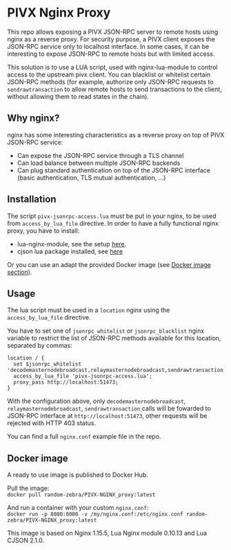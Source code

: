 PIVX Nginx Proxy
====================

This repo allows exposing a PIVX JSON-RPC server to remote hosts using nginx as a reverse proxy.
For security purpose, a PIVX client exposes the JSON-RPC service only to localhost interface. In some cases, it can be interesting to expose JSON-RPC to remote hosts but with limited access.

This solution is to use a LUA script, used with nginx-lua-module to control access to the upstream pivx client. You can blacklist or whitelist certain JSON-RPC methods (for example, authorize only JSON-RPC requests to `sendrawtransaction` to allow remote hosts to send transactions to the client, without allowing them to read states in the chain).

Why nginx?
----------

nginx has some interesting characteristics as a reverse proxy on top of PIVX JSON-RPC service:

* Can expose the JSON-RPC service through a TLS channel
* Can load balance between multiple JSON-RPC backends
* Can plug standard authentication on top of the JSON-RPC interface (basic authentication, TLS mutual authentication, ...)


Installation
------------

The script `pivx-jsonrpc-access.lua` must be put in your nginx, to be used from `access_by_lua_file` directive. 
In order to have a fully functional nginx proxy, you have to install:

* lua-nginx-module, see the setup [here](https://github.com/openresty/lua-nginx-module#installation).
* cjson lua package installed, see [here](https://www.kyne.com.au/~mark/software/lua-cjson.php)

Or you can use an adapt the provided Docker image (see [Docker image section](#docker-image)).


Usage
-----

The lua script must be used in a `location` nginx using the `access_by_lua_file` directive.

You have to set one of `jsonrpc_whitelist` or `jsonrpc_blacklist` nginx variable to restrict the list of JSON-RPC methods available for this location, separated by commas:


```
location / {
  set $jsonrpc_whitelist 'decodemasternodebroadcast,relaymasternodebroadcast,sendrawtransaction';
  access_by_lua_file 'pivx-jsonrpc-access.lua';
  proxy_pass http://localhost:51473;
}
```

With the configuration above, only `decodemasternodebroadcast`, `relaymasternodebroadcast`, `sendrawtransaction` calls will be fowarded to JSON-RPC interface at `http://localhost:51473`, other requests will be rejected with HTTP 403 status.

You can find a full `nginx.conf` example file in the repo.

Docker image
------------

A ready to use image is published to Docker Hub.  

Pull the image:  
`docker pull random-zebra/PIVX-NGINX_proxy:latest`


And run a container with your custom `nginx.conf`:  
`docker run -p 8080:8080 -v /my/nginx.conf:/etc/nginx.conf random-zebra/PIVX-NGINX_proxy:latest`

This image is based on Nginx 1.15.5, Lua Nginx module 0.10.13 and Lua CJSON 2.1.0.